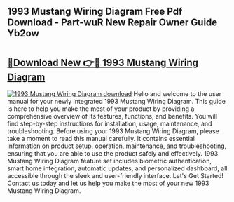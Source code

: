 ## 1993 Mustang Wiring Diagram Free Pdf Download - Part-wuR New Repair Owner Guide Yb2ow

# <h2><a href="http://dfu606.blite.top/?on=1993+Mustang+Wiring+Diagram">🔗Download New 👉🔴 1993 Mustang Wiring Diagram</a></h2>

[![1993 Mustang Wiring Diagram download](https://i.imgur.com/lujVjoI.png)](http://dfu606.blite.top/?on=1993+Mustang+Wiring+Diagram)
Hello and welcome to the user manual for your newly integrated 1993 Mustang Wiring Diagram. This guide is here to help you make the most of your product by providing a comprehensive overview of its features, functions, and benefits. You will find step-by-step instructions for installation, usage, maintenance, and troubleshooting. Before using your 1993 Mustang Wiring Diagram, please take a moment to read this manual carefully. It contains essential information on product setup, operation, maintenance, and troubleshooting, ensuring that you are able to use the product safely and effectively. 1993 Mustang Wiring Diagram feature set includes biometric authentication, smart home integration, automatic updates, and personalized dashboard, all accessible through the sleek and user-friendly interface. Let's Get Started! Contact us today and let us help you make the most of your new 1993 Mustang Wiring Diagram.
